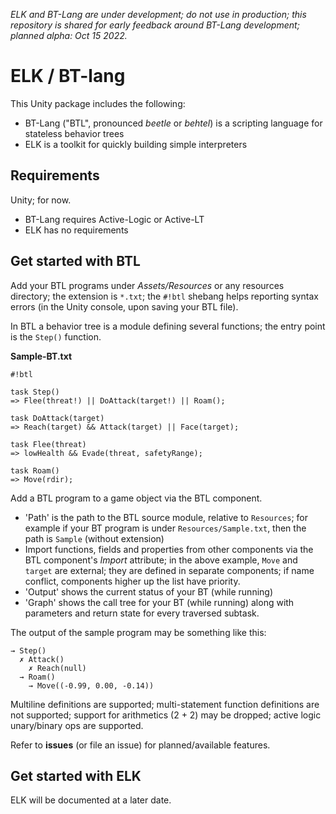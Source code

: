 *ELK and BT-Lang are under development; do not use in production; this repository is shared for early feedback around BT-Lang development; planned alpha: Oct 15 2022.*

# ELK / BT-lang

This Unity package includes the following:
- BT-Lang ("BTL", pronounced *beetle* or *behtel*) is a scripting language for stateless behavior trees
- ELK is a toolkit for quickly building simple interpreters

## Requirements

Unity; for now.

- BT-Lang requires Active-Logic or Active-LT
- ELK has no requirements

## Get started with BTL

Add your BTL programs under *Assets/Resources* or any resources directory; the extension is `*.txt`; the `#!btl` shebang helps reporting syntax errors (in the Unity console, upon saving your BTL file).

In BTL a behavior tree is a module defining several functions; the entry point is the `Step()` function.

**Sample-BT.txt**

```
#!btl

task Step()
=> Flee(threat!) || DoAttack(target!) || Roam();

task DoAttack(target)
=> Reach(target) && Attack(target) || Face(target);

task Flee(threat)
=> lowHealth && Evade(threat, safetyRange);

task Roam()
=> Move(rdir);
```

Add a BTL program to a game object via the BTL component.

- 'Path' is the path to the BTL source module, relative to `Resources`; for example if your BT program is under `Resources/Sample.txt`, then the path is `Sample` (without extension)
- Import functions, fields and properties from other components via the BTL component's *Import* attribute;
in the above example, `Move` and `target` are external; they are defined in separate components; if name conflict, components higher up the list have priority.
- 'Output' shows the current status of your BT (while running)
- 'Graph' shows the call tree for your BT (while running) along with parameters and return state for every traversed subtask.

The output of the sample program may be something like this:

```
→ Step()
  ✗ Attack()
    ✗ Reach(null)
  → Roam()
    → Move((-0.99, 0.00, -0.14))
```

Multiline definitions are supported; multi-statement function definitions are not supported; support for arithmetics (2 + 2) may be dropped; active logic unary/binary ops are supported.

Refer to **issues** (or file an issue) for planned/available features.

## Get started with ELK

ELK will be documented at a later date.
